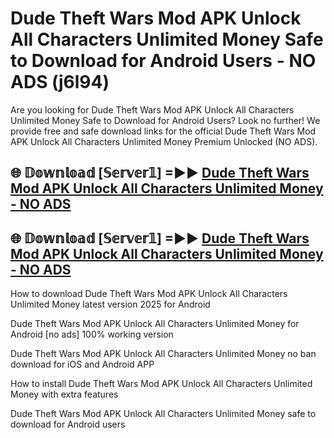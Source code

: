 # Dude Theft Wars Mod APK Unlock All Characters Unlimited Money Safe to Download for Android Users - NO ADS (j6l94)

Are you looking for Dude Theft Wars Mod APK Unlock All Characters Unlimited Money Safe to Download for Android Users? Look no further! We provide free and safe download links for the official Dude Theft Wars Mod APK Unlock All Characters Unlimited Money Premium Unlocked (NO ADS).

## 🌐 𝔻𝕠𝕨𝕟𝕝𝕠𝕒𝕕 [𝕊𝕖𝕣𝕧𝕖𝕣𝟙] =►► [Dude Theft Wars Mod APK Unlock All Characters Unlimited Money - NO ADS](https://getmodsapk.pages.dev?q=Dude+Theft+Wars+Mod+APK+Unlock+All+Characters+Unlimited+Money)

## 🌐 𝔻𝕠𝕨𝕟𝕝𝕠𝕒𝕕 [𝕊𝕖𝕣𝕧𝕖𝕣𝟙] =►► [Dude Theft Wars Mod APK Unlock All Characters Unlimited Money - NO ADS](https://getmodsapk.pages.dev?q=Dude+Theft+Wars+Mod+APK+Unlock+All+Characters+Unlimited+Money)

How to download Dude Theft Wars Mod APK Unlock All Characters Unlimited Money latest version 2025 for Android

Dude Theft Wars Mod APK Unlock All Characters Unlimited Money for Android [no ads] 100% working version

Dude Theft Wars Mod APK Unlock All Characters Unlimited Money no ban download for iOS and Android APP

How to install Dude Theft Wars Mod APK Unlock All Characters Unlimited Money with extra features

Dude Theft Wars Mod APK Unlock All Characters Unlimited Money safe to download for Android users
